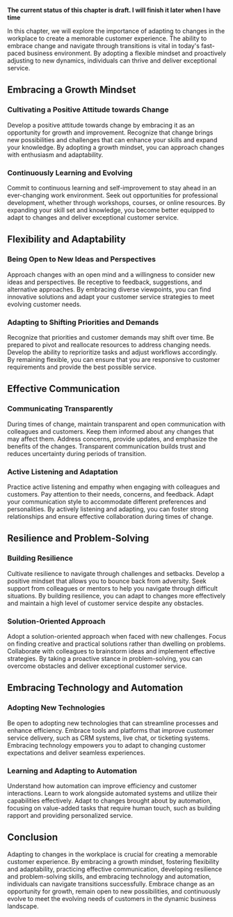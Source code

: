 **The current status of this chapter is draft. I will finish it later when I have time**

In this chapter, we will explore the importance of adapting to changes in the workplace to create a memorable customer experience. The ability to embrace change and navigate through transitions is vital in today's fast-paced business environment. By adopting a flexible mindset and proactively adjusting to new dynamics, individuals can thrive and deliver exceptional service.

Embracing a Growth Mindset
--------------------------

### Cultivating a Positive Attitude towards Change

Develop a positive attitude towards change by embracing it as an opportunity for growth and improvement. Recognize that change brings new possibilities and challenges that can enhance your skills and expand your knowledge. By adopting a growth mindset, you can approach changes with enthusiasm and adaptability.

### Continuously Learning and Evolving

Commit to continuous learning and self-improvement to stay ahead in an ever-changing work environment. Seek out opportunities for professional development, whether through workshops, courses, or online resources. By expanding your skill set and knowledge, you become better equipped to adapt to changes and deliver exceptional customer service.

Flexibility and Adaptability
----------------------------

### Being Open to New Ideas and Perspectives

Approach changes with an open mind and a willingness to consider new ideas and perspectives. Be receptive to feedback, suggestions, and alternative approaches. By embracing diverse viewpoints, you can find innovative solutions and adapt your customer service strategies to meet evolving customer needs.

### Adapting to Shifting Priorities and Demands

Recognize that priorities and customer demands may shift over time. Be prepared to pivot and reallocate resources to address changing needs. Develop the ability to reprioritize tasks and adjust workflows accordingly. By remaining flexible, you can ensure that you are responsive to customer requirements and provide the best possible service.

Effective Communication
-----------------------

### Communicating Transparently

During times of change, maintain transparent and open communication with colleagues and customers. Keep them informed about any changes that may affect them. Address concerns, provide updates, and emphasize the benefits of the changes. Transparent communication builds trust and reduces uncertainty during periods of transition.

### Active Listening and Adaptation

Practice active listening and empathy when engaging with colleagues and customers. Pay attention to their needs, concerns, and feedback. Adapt your communication style to accommodate different preferences and personalities. By actively listening and adapting, you can foster strong relationships and ensure effective collaboration during times of change.

Resilience and Problem-Solving
------------------------------

### Building Resilience

Cultivate resilience to navigate through challenges and setbacks. Develop a positive mindset that allows you to bounce back from adversity. Seek support from colleagues or mentors to help you navigate through difficult situations. By building resilience, you can adapt to changes more effectively and maintain a high level of customer service despite any obstacles.

### Solution-Oriented Approach

Adopt a solution-oriented approach when faced with new challenges. Focus on finding creative and practical solutions rather than dwelling on problems. Collaborate with colleagues to brainstorm ideas and implement effective strategies. By taking a proactive stance in problem-solving, you can overcome obstacles and deliver exceptional customer service.

Embracing Technology and Automation
-----------------------------------

### Adopting New Technologies

Be open to adopting new technologies that can streamline processes and enhance efficiency. Embrace tools and platforms that improve customer service delivery, such as CRM systems, live chat, or ticketing systems. Embracing technology empowers you to adapt to changing customer expectations and deliver seamless experiences.

### Learning and Adapting to Automation

Understand how automation can improve efficiency and customer interactions. Learn to work alongside automated systems and utilize their capabilities effectively. Adapt to changes brought about by automation, focusing on value-added tasks that require human touch, such as building rapport and providing personalized service.

Conclusion
----------

Adapting to changes in the workplace is crucial for creating a memorable customer experience. By embracing a growth mindset, fostering flexibility and adaptability, practicing effective communication, developing resilience and problem-solving skills, and embracing technology and automation, individuals can navigate transitions successfully. Embrace change as an opportunity for growth, remain open to new possibilities, and continuously evolve to meet the evolving needs of customers in the dynamic business landscape.
